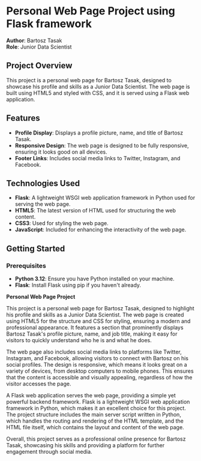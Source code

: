 # Personal Web Page Project using Flask framework 

**Author**: Bartosz Tasak  
**Role**: Junior Data Scientist

## Project Overview

This project is a personal web page for Bartosz Tasak, designed to showcase his profile and skills as a Junior Data Scientist. The web page is built using HTML5 and styled with CSS, and it is served using a Flask web application.

## Features

- **Profile Display**: Displays a profile picture, name, and title of Bartosz Tasak.
- **Responsive Design**: The web page is designed to be fully responsive, ensuring it looks good on all devices.
- **Footer Links**: Includes social media links to Twitter, Instagram, and Facebook.

## Technologies Used

- **Flask**: A lightweight WSGI web application framework in Python used for serving the web page.
- **HTML5**: The latest version of HTML used for structuring the web content.
- **CSS3**: Used for styling the web page.
- **JavaScript**: Included for enhancing the interactivity of the web page.

## Getting Started

### Prerequisites

- **Python 3.12**: Ensure you have Python installed on your machine.
- **Flask**: Install Flask using pip if you haven't already.

**Personal Web Page Project**

This project is a personal web page for Bartosz Tasak, designed to highlight his profile and skills as a Junior Data Scientist. The web page is created using HTML5 for the structure and CSS for styling, ensuring a modern and professional appearance. It features a section that prominently displays Bartosz Tasak's profile picture, name, and job title, making it easy for visitors to quickly understand who he is and what he does.

The web page also includes social media links to platforms like Twitter, Instagram, and Facebook, allowing visitors to connect with Bartosz on his social profiles. The design is responsive, which means it looks great on a variety of devices, from desktop computers to mobile phones. This ensures that the content is accessible and visually appealing, regardless of how the visitor accesses the page.

A Flask web application serves the web page, providing a simple yet powerful backend framework. Flask is a lightweight WSGI web application framework in Python, which makes it an excellent choice for this project. The project structure includes the main server script written in Python, which handles the routing and rendering of the HTML template, and the HTML file itself, which contains the layout and content of the web page.

Overall, this project serves as a professional online presence for Bartosz Tasak, showcasing his skills and providing a platform for further engagement through social media.



